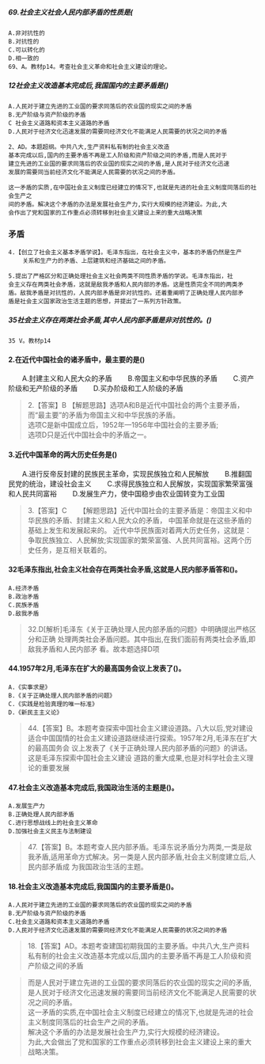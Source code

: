 ##### 69.社会主义社会人民内部矛盾的性质是(
    A.非对抗性的
    B.对抗性的
    C.可以转化的
    D.相一致的
    69、A。教材p14。考查社会主义革命和社会主义建设的理论。

##### 12社会主义改造基本完成后,我国国内的主要矛盾是()
    A.人民对于建立先进的工业国的要求同落后的农业国的现实之间的矛盾
    B.无产阶级与资产阶级的矛盾
    C 社会主义道路和资本主义道路的矛盾
    D.人民对于经济文化迅速发展的需要同经济文化不能满足人民需要的状况之间的矛盾
    
    2、AD。本题超纲。中共八大,生产资料私有制的社会主义改造
    基本完成以后,国内的主要矛盾不再是工人阶级和资产阶级之间的矛盾,而是人民对于
    建立先进的工业国的要求同落后的农业国的现实之间的矛盾,是人民对于经济文化迅速
    发展的需要同当前经济文化不能满足人民需要的状况之间的矛盾。
    
    这一矛盾的实质,在中国社会主义制度已经建立的情况下,也就是先进的社会主义制度同落后的社会生产之
    间的矛盾。解决这个矛盾的办法是发展社会生产力,实行大规模的经济建设。为此,大
    会作出了党和国家的工作重点必须转移到社会主义建设上来的重大战略决策

### 矛盾
    4.【创立了社会主义基本矛盾学说】。毛泽东指出，在社会主义中，基本的矛盾仍然是生产
        关系和生产力的矛盾、上层建筑和经济基础之间的矛盾。
    
    5.提出了严格区分和正确处理社会主义社会两类不同性质矛盾的学说。毛泽东指出，社
    会主义存在两类社会矛盾，这就是敌我矛盾和人民内部的矛盾。这是性质完全不同的两类矛
    盾。敌我矛盾是对抗性的，人民内部矛盾是非对抗性的。还着重阐明了正确处理人民内部矛
    盾是社会主义国家政治生活主题的思想，并提出了一系列方针政策。

##### 35社会主义存在两类社会矛盾,其中人民内部矛盾是非对抗性的。()
    35 V。教材p14

#### 2.在近代中国社会的诸矛盾中，最主要的是()
　　A.封建主义和人民大众的矛盾
　　B.帝国主义和中华民族的矛盾
　　C.资产阶级和无产阶级的矛盾
　　D.买办阶级和工人阶级的矛盾
>   2.【答案】B
    【解题思路】选项A和B是近代中国社会的两个主要矛盾，  
    而“最主要”的矛盾为帝国主义和中华民族的矛盾。  
    选项C是新中国成立后，1952年—1956年中国社会的主要矛盾;  
    选项D只是近代中国社会中的矛盾之一。  

#### 3.近代中国革命的两大历史任务是()
　　A.进行反帝反封建的民族民主革命，实现民族独立和人民解放
　　B.推翻国民党的统治，建设社会主义
　　C.求得民族独立和人民解放，实现国家繁荣富强和人民共同富裕
　　D.发展生产力，使中国稳步由农业国转变为工业国
>   3.【答案】C
 　　【解题思路】近代中国社会的主要矛盾是：帝国主义和中华民族的矛盾、封建主义和人民大众的矛盾，
 中国革命就是在这些矛盾的基础上发生和发展起来的。
 近代中华民族面对着两大历史任务，这就是：争取民族独立、人民解放;实现国家的繁荣富强、人民共同富裕。这两个历史任务，是互相关联着的。

#### 32毛泽东指出,社会主义社会存在两类社会矛盾,这就是人民内部矛盾答和()。
    A.经济矛盾
    B.政治矛盾
    C.民族矛盾
    D.敌我矛盾
>   32.D[解析]毛泽东《关于正确处理人民内部矛盾的问题》中明确提出严格区分和正确
    处理两类社会矛盾问题。其中指出,在我们面前有两类社会矛盾,即敌我矛盾和人民内部矛
    看。故本题选择D项

#### 44.1957年2月,毛泽东在扩大的最高国务会议上发表了()。
    A.《实事求是》
    B.《关于正确处理人民内部矛盾的问题》
    C.《实践是检验真理的唯一标准》
    D.《新民主主义论》
>   44.【答案】B。本题考查探索中国社会主义建设道路。八大以后,党对建设
    适合中国国情的社会主义建设道路继续进行探索。1957年2月,毛泽东在扩大的最高国务会
    议上发表了《关于正确处理人民内部矛盾的问题》的讲话。这是毛泽东探索中国社会主义建设
    道路的重大成果,也是对科学社会主义理论的重要发展
    
#### 47.社会主义改造基本完成后,我国政治生活的主题是()。
    A.发展生产力
    B.正确处理人民内部矛盾
    C.进行思想战线上的社会主义革命
    D.加强社会主义民主与法制建设
>   47.【答案】B。本题考查人民内部矛盾。毛泽东说矛盾分为两类,一类是敌
    我矛盾,适用革命方式解决。另一类是人民内部矛盾,社会主义制度建立后,人民内部矛盾成
    为我国政治生活的主题。
    
#### 18.社会主义改造基本完成后,我国国内的主要矛盾是()。
    A.人民对于建立先进的工业国的要求同落后的农业国的现实之间的矛盾
    B.无产阶级与资产阶级的矛盾
    C.社会主义道路和资本主义道路的矛盾
    D.人民对于经济文化迅速发展的需要同经济文化不能满足人民需要的状况之间的矛盾
>   18.【答案】AD。本题考查建国初期我国的主要矛盾。中共八大,生产资料  
    私有制的社会主义改造基本完成以后,国内的主要矛盾不再是工人阶级和资产阶级之间的矛盾 
    
>   而是人民对于建立先进的工业国的要求同落后的农业国的现实之间的矛盾,  
是人民对于经济文化迅速发展的需要同当前经济文化不能满足人民需要的状况之间的矛盾。  
这一矛盾的实质,在中国社会主义制度已经建立的情况下,也就是先进的社会主义制度同落后的社会生产之间的矛盾。  
解决这个矛盾的办法是发展社会生产力,实行大规模的经济建设。  
为此,大会做出了党和国家的工作重点必须转移到社会主义建设上来的重大战略决策。  



















    